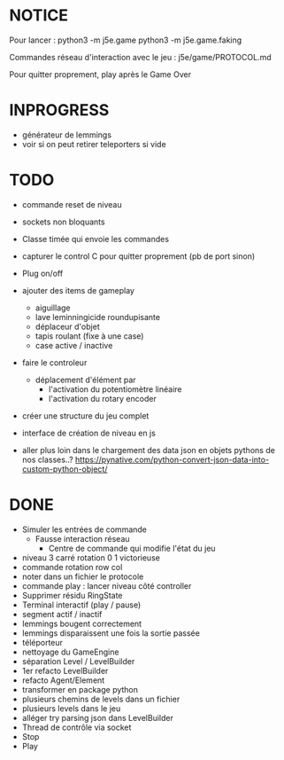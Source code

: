 # NOTICE
Pour lancer : 
python3 -m j5e.game
python3 -m j5e.game.faking

Commandes réseau d'interaction avec le jeu : j5e/game/PROTOCOL.md

Pour quitter proprement, play après le Game Over

# INPROGRESS
- générateur de lemmings
- voir si on peut retirer teleporters si vide

# TODO
- commande reset de niveau
- sockets non bloquants
- Classe timée qui envoie les commandes
- capturer le control C pour quitter proprement (pb de port sinon)
- Plug on/off

- ajouter des items de gameplay
    - aiguillage
    - lave leminningicide roundupisante
    - déplaceur d'objet
    - tapis roulant (fixe à une case)
    - case active / inactive

- faire le controleur
    - déplacement d'élément par
        - l'activation du potentiomètre linéaire 
        - l'activation du rotary encoder

- créer une structure du jeu complet

- interface de création de niveau en js

- aller plus loin dans le chargement des data json en objets pythons de nos classes..?
https://pynative.com/python-convert-json-data-into-custom-python-object/


# DONE

- Simuler les entrées de commande
    - Fausse interaction réseau
        - Centre de commande qui modifie l'état du jeu
- niveau 3 carré rotation 0 1 victorieuse
- commande rotation row col
- noter dans un fichier le protocole
- commande play : lancer niveau côté controller
- Supprimer résidu RingState
- Terminal interactif (play / pause)
- segment actif / inactif
- lemmings bougent correctement
- lemmings disparaissent une fois la sortie passée
- téléporteur
- nettoyage du GameEngine
- séparation Level / LevelBuilder
- 1er refacto LevelBuilder
- refacto Agent/Element
- transformer en package python
- plusieurs chemins de levels dans un fichier
- plusieurs levels dans le jeu
- alléger try parsing json dans LevelBuilder
- Thread de contrôle via socket
- Stop
- Play
